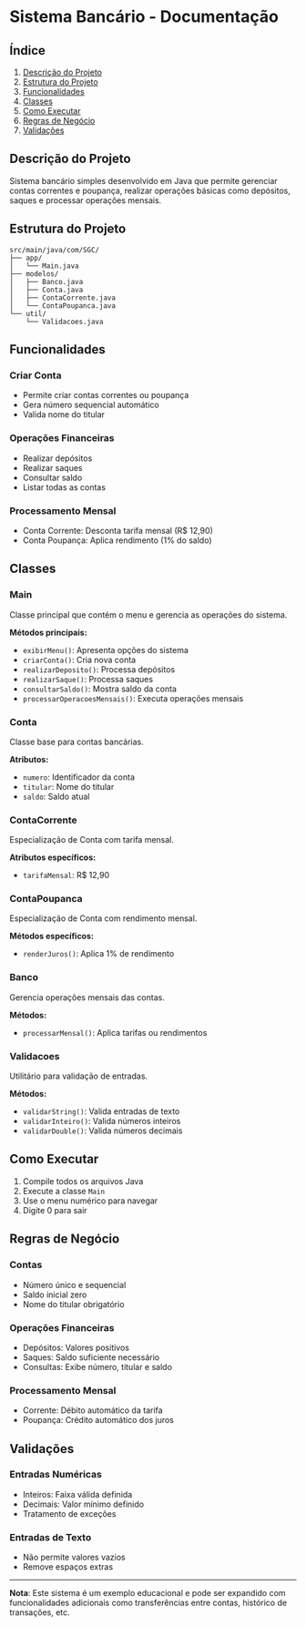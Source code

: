 # Sistema Bancário - Documentação

## Índice
1. [Descrição do Projeto](#descrição-do-projeto)
2. [Estrutura do Projeto](#estrutura-do-projeto)
3. [Funcionalidades](#funcionalidades)
4. [Classes](#classes)
5. [Como Executar](#como-executar)
6. [Regras de Negócio](#regras-de-negócio)
7. [Validações](#validações)

## Descrição do Projeto
Sistema bancário simples desenvolvido em Java que permite gerenciar contas correntes e poupança, realizar operações básicas como depósitos, saques e processar operações mensais.

## Estrutura do Projeto
```
src/main/java/com/SGC/
├── app/
│   └── Main.java
├── modelos/
│   ├── Banco.java
│   ├── Conta.java
│   ├── ContaCorrente.java
│   └── ContaPoupanca.java
└── util/
    └── Validacoes.java
```

## Funcionalidades

### Criar Conta
- Permite criar contas correntes ou poupança
- Gera número sequencial automático
- Valida nome do titular

### Operações Financeiras
- Realizar depósitos
- Realizar saques
- Consultar saldo
- Listar todas as contas

### Processamento Mensal
- Conta Corrente: Desconta tarifa mensal (R$ 12,90)
- Conta Poupança: Aplica rendimento (1% do saldo)

## Classes

### Main
Classe principal que contém o menu e gerencia as operações do sistema.

**Métodos principais:**
- `exibirMenu()`: Apresenta opções do sistema
- `criarConta()`: Cria nova conta
- `realizarDeposito()`: Processa depósitos
- `realizarSaque()`: Processa saques
- `consultarSaldo()`: Mostra saldo da conta
- `processarOperacoesMensais()`: Executa operações mensais

### Conta
Classe base para contas bancárias.

**Atributos:**
- `numero`: Identificador da conta
- `titular`: Nome do titular
- `saldo`: Saldo atual

### ContaCorrente
Especialização de Conta com tarifa mensal.

**Atributos específicos:**
- `tarifaMensal`: R$ 12,90

### ContaPoupanca
Especialização de Conta com rendimento mensal.

**Métodos específicos:**
- `renderJuros()`: Aplica 1% de rendimento

### Banco
Gerencia operações mensais das contas.

**Métodos:**
- `processarMensal()`: Aplica tarifas ou rendimentos

### Validacoes
Utilitário para validação de entradas.

**Métodos:**
- `validarString()`: Valida entradas de texto
- `validarInteiro()`: Valida números inteiros
- `validarDouble()`: Valida números decimais

## Como Executar
1. Compile todos os arquivos Java
2. Execute a classe `Main`
3. Use o menu numérico para navegar
4. Digite 0 para sair

## Regras de Negócio

### Contas
- Número único e sequencial
- Saldo inicial zero
- Nome do titular obrigatório

### Operações Financeiras
- Depósitos: Valores positivos
- Saques: Saldo suficiente necessário
- Consultas: Exibe número, titular e saldo

### Processamento Mensal
- Corrente: Débito automático da tarifa
- Poupança: Crédito automático dos juros

## Validações

### Entradas Numéricas
- Inteiros: Faixa válida definida
- Decimais: Valor mínimo definido
- Tratamento de exceções

### Entradas de Texto
- Não permite valores vazios
- Remove espaços extras

---

**Nota**: Este sistema é um exemplo educacional e pode ser expandido com funcionalidades adicionais como transferências entre contas, histórico de transações, etc.